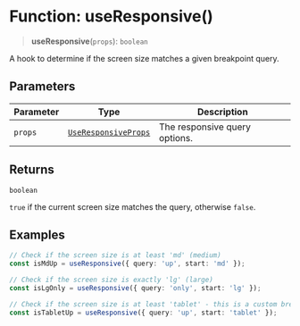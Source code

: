 # Function: useResponsive()

> **useResponsive**(`props`): `boolean`

A hook to determine if the screen size matches a given breakpoint query.

## Parameters

| Parameter | Type | Description |
| ------ | ------ | ------ |
| `props` | [`UseResponsiveProps`](../interfaces/UseResponsiveProps.md) | The responsive query options. |

## Returns

`boolean`

`true` if the current screen size matches the query, otherwise `false`.

## Examples

```ts
// Check if the screen size is at least 'md' (medium)
const isMdUp = useResponsive({ query: 'up', start: 'md' });
```

```ts
// Check if the screen size is exactly 'lg' (large)
const isLgOnly = useResponsive({ query: 'only', start: 'lg' });
```

```ts
// Check if the screen size is at least 'tablet' - this is a custom breakpoint https://mui.com/material-ui/customization/breakpoints/#custom-breakpoints
const isTabletUp = useResponsive({ query: 'up', start: 'tablet' });
```
